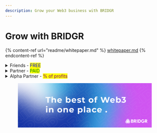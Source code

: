 ```yaml
---
description: Grow your Web3 business with BRIDGR
---
```


# Grow with BRIDGR

{% content-ref url="readme/whitepaper.md" %}
[whitepaper.md](readme/whitepaper.md)
{% endcontent-ref %}

<details>

<summary>Friends - <mark style="color:blue;">FREE</mark></summary>

The "BRIDGR Collective" - a _network to increase exposure._&#x20;

_The easily scalable part of BRIDGR._

**Friends must be:**&#x20;

* A Web3 project with solid team and/or a solid runway
* A sponsor of a WEB3 SOCIAL event
* OR a customer of our consultancy service

**BRIDGR gets:**

* Access to their community and network.
* Their logos on our website

**Friends get:**

* Exposure via BRIDGR's communications (Not Partner communications).
* Sponsorship deals for, and invites to WEB3 SOCIALS worldwide.

**Friends Pay:**

* Nothing

</details>

<details>

<summary>Partner - <mark style="color:green;">PAID</mark></summary>

_This is one of two ways BRIDGR makes money. The other is via direct consultancy._

_Scaling is more of a challenge with paying Partners as they will require a lot of admin time._

**Must have:**&#x20;

* A valuable Web3 service that they are willing to share with BRIDGR
* Willingness to host events in their location

**BRIDGR gets:**

* Their logo on our website
* Ability to offer their services to the rest of BRIDGR's Partners

**They get:**

* Access to all BRIDGR's Partner services:
  * [Consultancy](web3-onboarding/web3-consultancy.md)
  * [Network Access](web3-acceleration/network-access.md)
  * [Community Access](shared-community/community-access.md)
  * [Game Integration](web3-acceleration/game-integration.md)
  * [Education](web3-onboarding/education.md)
  * [IRL WEB3 SOCIAL](global-events/web3-social.md)
  * [Whitelists](shared-community/whitelists.md)
  * [Legal](web3-onboarding/legal.md)

**They pay:**

* $2000+ per year

</details>

<details>

<summary>Alpha Partner - <mark style="color:purple;">% of profits</mark></summary>

_Only 2 remaining places_

**Must have:**

* Large global reach
* Exceptional Web3 services to offer BRIDGR

**BRIDGR gets:**

* To offer their services to all Partners

**They get:**

* Percentage of profits

**They pay:**

* Nothing.

</details>

<figure><img src=".gitbook/assets/BRIDGR banner.png" alt=""><figcaption></figcaption></figure>
